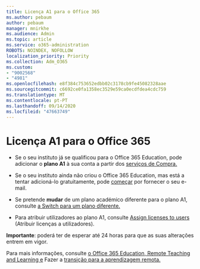 ```yaml
---
title: Licença A1 para o Office 365
ms.author: pebaum
author: pebaum
manager: mnirkhe
ms.audience: Admin
ms.topic: article
ms.service: o365-administration
ROBOTS: NOINDEX, NOFOLLOW
localization_priority: Priority
ms.collection: Adm_O365
ms.custom:
- "9002568"
- "4981"
ms.openlocfilehash: e8f384c753652edbb02c3178cb9fe45082328aae
ms.sourcegitcommit: c6692ce0fa1358ec3529e59ca0ecdfdea4cdc759
ms.translationtype: MT
ms.contentlocale: pt-PT
ms.lasthandoff: 09/14/2020
ms.locfileid: "47663749"
---
```

# <a name="a1-license-for-office-365"></a>Licença A1 para o Office 365

- Se o seu instituto já se qualificou para o Office 365 Education, pode adicionar o **plano A1** à sua conta a partir dos [serviços de Compra.](https://docs.microsoft.com/microsoft-365/commerce/buy-another-subscription#buy-another-subscription)

- Se o seu instituto ainda não criou o Office 365 Education, mas está a tentar adicioná-lo gratuitamente, pode [começar](https://www.microsoft.com/education/products/office) por fornecer o seu e-mail.

- Se pretende **mudar** de um plano académico diferente para o plano A1, consulte [a Switch para um plano diferente.](https://docs.microsoft.com/microsoft-365/commerce/subscriptions/switch-plans-manually)

- Para atribuir utilizadores ao plano A1, consulte [Assign licenses to users](https://docs.microsoft.com/microsoft-365/admin/manage/assign-licenses-to-users) (Atribuir licenças a utilizadores).

**Importante**: poderá ter de esperar até 24 horas para que as suas alterações entrem em vigor.

Para mais informações, consulte [o Office 365 Education, Remote Teaching and Learning e](https://support.office.com/article/remote-teaching-and-learning-in-office-365-education-f651ccae-7b65-478b-8366-51bb884025c4) Fazer a [transição para a aprendizagem remota.](https://www.microsoft.com/education/remote-learning)
